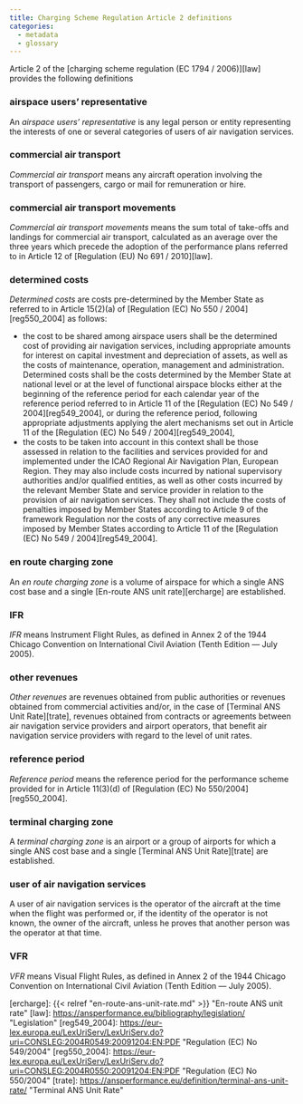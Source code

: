 ```yaml
---
title: Charging Scheme Regulation Article 2 definitions
categories:
  - metadata
  - glossary
---
```



Article 2 of the [charging scheme regulation (EC 1794 / 2006)][law] provides the following definitions


### airspace users’ representative

An _airspace users’ representative_ is any legal person or entity representing the interests
of one or several categories of users of air navigation services.

### commercial air transport
_Commercial air transport_ means any aircraft operation involving the transport of passengers,
cargo or mail for remuneration or hire.

### commercial air transport movements
_Commercial air transport movements_ means the sum total of take-offs and landings for
commercial air transport, calculated as an average over the three years
which precede the adoption of the performance plans referred to in Article 12 of
[Regulation (EU) No 691 / 2010][law].

### determined costs  
_Determined costs_ are costs pre-determined by the Member State as referred to in
Article 15(2)(a) of [Regulation (EC) No 550 / 2004][reg550_2004] as follows:

* the cost to be shared among airspace users shall be the determined cost of providing
  air navigation services, including appropriate amounts for interest on capital investment and
  depreciation of assets, as well as the costs of maintenance, operation, management and
  administration.
  Determined costs shall be the costs determined by the Member State at national level or
  at the level of functional airspace blocks either at the beginning of the reference period
  for each calendar year of the reference period referred to in Article 11 of the
  [Regulation  (EC) No 549 / 2004][reg549_2004], or during the reference period,
  following appropriate adjustments applying the alert mechanisms set out in Article 11
  of the [Regulation (EC) No 549 / 2004][reg549_2004], 
* the costs to be taken into account in this context shall be those assessed in relation to
  the facilities and services provided for and implemented under the ICAO
  Regional Air Navigation Plan, European Region.
  They may also include costs incurred by national supervisory authorities and/or
  qualified entities, as well as other costs incurred by the relevant Member State and
  service provider in relation to the provision of air navigation services.
  They shall not include the costs of penalties imposed by Member States according to Article 9
  of the framework Regulation nor the costs of any corrective measures imposed by Member States
  according to Article 11 of the [Regulation (EC) No 549 / 2004][reg549_2004].

### en route charging zone  
An _en route charging zone_ is a volume of airspace for which a single ANS cost base and
a single [En-route ANS unit rate][ercharge] are established.

### IFR  
_IFR_ means Instrument Flight Rules, as defined in Annex 2 of the 1944 Chicago Convention
on International Civil Aviation (Tenth Edition — July 2005).

### other revenues  
_Other revenues_ are revenues obtained from public authorities or revenues obtained from
commercial activities and/or, in the case of [Terminal ANS Unit Rate][trate],
revenues obtained from contracts or agreements between air navigation service providers and
airport operators, that benefit air navigation service providers with regard to
the level of unit rates.

### reference period  
_Reference period_ means the reference period for the performance scheme provided for in
Article 11(3)(d) of [Regulation (EC) No 550/2004][reg550_2004].

### terminal charging zone  
A _terminal charging zone_ is an airport or a group of airports for which a single ANS cost base
and a single [Terminal ANS Unit Rate][trate] are established.

### user of air navigation services  
A user of air navigation services is the operator of the aircraft at the time when
the flight was performed or, if the identity of the operator is not known,
the owner of the aircraft, unless he proves that another person was the operator at that time.

### VFR  
_VFR_ means Visual Flight Rules, as defined in Annex 2 of the
1944 Chicago Convention on International Civil Aviation (Tenth Edition — July 2005).


[ercharge]: {{< relref "en-route-ans-unit-rate.md" >}} "En-route ANS unit rate"
[law]: https://ansperformance.eu/bibliography/legislation/ "Legislation"
[reg549_2004]: https://eur-lex.europa.eu/LexUriServ/LexUriServ.do?uri=CONSLEG:2004R0549:20091204:EN:PDF "Regulation (EC) No 549/2004"
[reg550_2004]: https://eur-lex.europa.eu/LexUriServ/LexUriServ.do?uri=CONSLEG:2004R0550:20091204:EN:PDF "Regulation (EC) No 550/2004"
[trate]: https://ansperformance.eu/definition/terminal-ans-unit-rate/ "Terminal ANS Unit Rate"